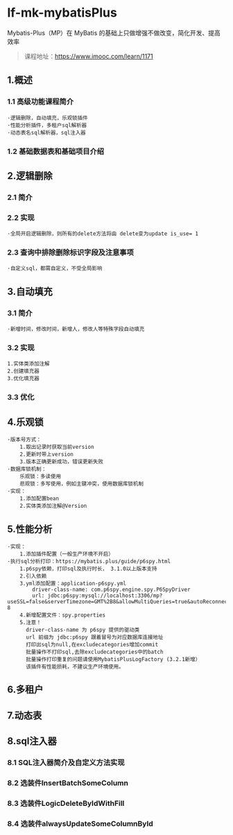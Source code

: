 # lf-mk-mybatisPlus
Mybatis-Plus（MP）在 MyBatis 的基础上只做增强不做改变，简化开发、提高效率
>课程地址：https://www.imooc.com/learn/1171
>

## 1.概述
### 1.1 高级功能课程简介

    ·逻辑删除，自动填充，乐观锁插件
    ·性能分析插件，多租户sql解析器
    ·动态表名sql解析器，sql注入器

### 1.2 基础数据表和基础项目介绍
## 2.逻辑删除
### 2.1 简介
### 2.2 实现

    ·全局开启逻辑删除，则所有的delete方法将由 delete变为update is_use= 1

### 2.3 查询中排除删除标识字段及注意事项

    ·自定义sql，都需自定义，不受全局影响
    
## 3.自动填充
### 3.1 简介

    ·新增时间，修改时间，新增人，修改人等特殊字段自动填充

### 3.2 实现
    
    1.实体类添加注解
    2.创建填充器
    3.优化填充器
    
### 3.3 优化
## 4.乐观锁
    
    ·版本号方式：
        1.取出记录时获取当前version
        2.更新时带上version
        3.版本正确更新成功，错误更新失败
    ·数据库锁机制：
        乐观锁：多读使用
        悲观锁：多写使用，例如主键冲突，使用数据库锁机制
    ·实现：
        1.添加配置bean
        2.实体类添加注解@Version
        
## 5.性能分析
    
    ·实现：
        1.添加插件配置（一般生产环境不开启）
    ·执行sql分析打印：https://mybatis.plus/guide/p6spy.html
        1.p6spy依赖，打印sql及执行时长， 3.1.0以上版本支持
        2.引入依赖
        3.yml添加配置：application-p6spy.yml
            driver-class-name: com.p6spy.engine.spy.P6SpyDriver
            url: jdbc:p6spy:mysql://localhost:3306/mp?useSSL=false&serverTimezone=GMT%2B8&allowMultiQueries=true&autoReconnect=true&characterEncoding=utf-8
        4.新增配置文件：spy.properties
        5.注意！
          driver-class-name 为 p6spy 提供的驱动类
          url 前缀为 jdbc:p6spy 跟着冒号为对应数据库连接地址
          打印出sql为null,在excludecategories增加commit
          批量操作不打印sql,去除excludecategories中的batch
          批量操作打印重复的问题请使用MybatisPlusLogFactory (3.2.1新增）
          该插件有性能损耗，不建议生产环境使用。
            
## 6.多租户
## 7.动态表
## 8.sql注入器
### 8.1 SQL注入器简介及自定义方法实现 
###  8.2 选装件InsertBatchSomeColumn 
###  8.3 选装件LogicDeleteByIdWithFill 
###  8.4 选装件alwaysUpdateSomeColumnById 


